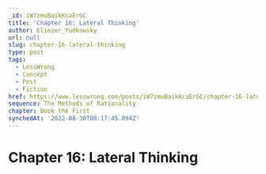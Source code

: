 ```yaml
---
_id: iW7zmuBaskKcaErGC
title: 'Chapter 16: Lateral Thinking'
author: Eliezer_Yudkowsky
url: null
slug: chapter-16-lateral-thinking
type: post
tags:
  - LessWrong
  - Concept
  - Post
  - Fiction
href: https://www.lesswrong.com/posts/iW7zmuBaskKcaErGC/chapter-16-lateral-thinking
sequence: The Methods of Rationality
chapter: Book the First
synchedAt: '2022-08-30T08:17:45.094Z'
---
```

# Chapter 16: Lateral Thinking

